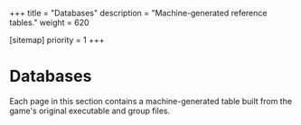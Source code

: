 +++
title = "Databases"
description = "Machine-generated reference tables."
weight = 620

[sitemap]
priority = 1
+++

# Databases

Each page in this section contains a machine-generated table built from the game's original executable and group files.
